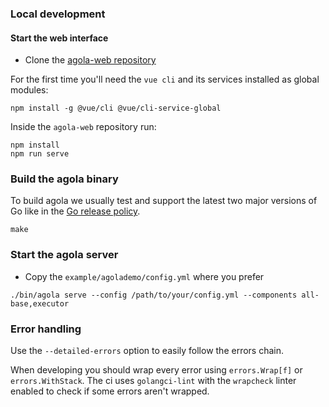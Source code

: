 ### Local development

#### Start the web interface

- Clone the [agola-web repository](https://github.com/agola-io/agola-web)

For the first time you'll need the `vue cli` and its services installed as global modules:

```
npm install -g @vue/cli @vue/cli-service-global
```

Inside the `agola-web` repository run:

```
npm install
npm run serve
```

### Build the agola binary

To build agola we usually test and support the latest two major versions of Go like in the [Go release policy](https://golang.org/doc/devel/release.html#policy).

```
make
```

### Start the agola server

- Copy the `example/agolademo/config.yml` where you prefer

```
./bin/agola serve --config /path/to/your/config.yml --components all-base,executor
```

### Error handling

Use the `--detailed-errors` option to easily follow the errors chain.

When developing you should wrap every error using `errors.Wrap[f]` or `errors.WithStack`. The ci uses `golangci-lint` with the `wrapcheck` linter enabled to check if some errors aren't wrapped.
